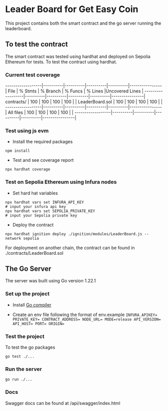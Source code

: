# Leader Board for Get Easy Coin

This project contains both the smart contract and the go server running the leaderboard.

## To test the contract

The smart contract was tested using hardhat and deployed on Sepolia Ethereum for tests. To test the contract using hardhat.

### Current test coverage
------------------|----------|----------|----------|----------|----------------|
File              |  % Stmts | % Branch |  % Funcs |  % Lines |Uncovered Lines |
------------------|----------|----------|----------|----------|----------------|
 contracts/       |      100 |      100 |      100 |      100 |                |
  LeaderBoard.sol |      100 |      100 |      100 |      100 |                |
------------------|----------|----------|----------|----------|----------------|
All files         |      100 |      100 |      100 |      100 |                |
------------------|----------|----------|----------|----------|----------------|

### Test using js evm
* Install the required packages
```shell
npm install
```
* Test and see coverage report
```shell
npx hardhat coverage
```

### Test on Sepolia Ethereum using Infura nodes
* Set hard hat variables
```shell
npx hardhat vars set INFURA_API_KEY
# input your infura api key
npx hardhat vars set SEPOLIA_PRIVATE_KEY
# input your Sepolia private key
```

* Deploy the contract
```shell
npx hardhat ignition deploy ./ignition/modules/LeaderBoard.js --network sepolia
```

For deployment on another chain, the contract can be found in ./contracts/LeaderBoard.sol


## The Go Server
The server was built using Go version 1.22.1


### Set up the project
* Install [Go compiler](https://go.dev/doc/install)

* Create an env file following the format of env.example
`
INFURA_APIKEY=
PRIVATE_KEY=
CONTRACT_ADDRESS=
NODE_URL=
MODE=release
API_VERSION=
API_HOST=
PORT=
ORIGIN=
`

### Test the project
To test the go packages 
```shell
go test ./...
```

### Run the server
```shell
go run ./...
```

### Docs
Swagger docs can be found at /api/swagger/index.html
